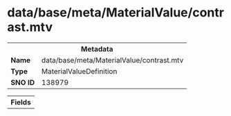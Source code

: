 <h1>data/base/meta/MaterialValue/contrast.mtv</h1><table><tr><th colspan="100%">Metadata</th></tr><tr><td><b>Name</b></td><td>data/base/meta/MaterialValue/contrast.mtv</td></tr><tr><td><b>Type</b></td><td>MaterialValueDefinition</td></tr><tr><td><b>SNO ID</b></td><td>138979</td></tr></table>

<table><tr><th colspan="100%">Fields</th></tr></table>

